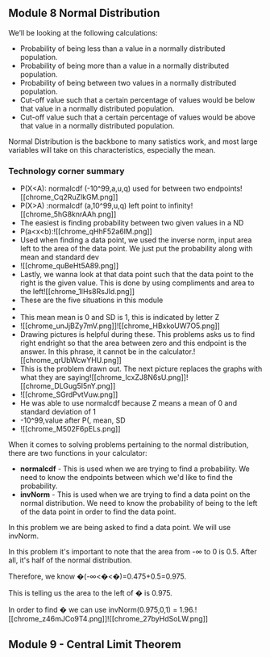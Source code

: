 
## Module 8 Normal Distribution

We’ll be looking at the following calculations:

- Probability of being less than a value in a normally distributed population.
- Probability of being more than a value in a normally distributed population.
- Probability of being between two values in a normally distributed population.
- Cut-off value such that a certain percentage of values would be below that value in a normally distributed population.
- Cut-off value such that a certain percentage of values would be above that value in a normally distributed population.

Normal Distribution is the backbone to many satistics work, and most large variables will take on this characteristics, especially the mean.

### Technology corner summary
- P(X<A): normalcdf (-10^99,a,u,q)  used for between two endpoints![[chrome_Cq2RuZlkGM.png]]
- P(X>A) :normalcdf (a,10^99,u,q) left point to infinity![[chrome_5hG8knrAAh.png]]
- The easiest is finding probability between two given values in a ND
- P(a<x<b):![[chrome_qHhF52a6IM.png]]
- Used when finding a data point, we used the inverse norm, input area left to the area of the data point. We just put the probability along with mean and standard dev
- ![[chrome_quBeHt5A89.png]]
- Lastly, we wanna look at that data point such that the data point to the right is the given value. This is done by using compliments and area to the left![[chrome_1lHs8RsJld.png]]
- These are the five situations in this module
- 
- This mean mean is 0 and SD is 1, this is indicated by letter Z
- ![[chrome_unJjBZy7mV.png]]![[chrome_HBxkoUW7O5.png]]
- Drawing pictures is helpful during these. This problems asks us to find right endright so that the area between zero and this endpoint is the answer. In this phrase, it cannot be in the calculator.![[chrome_qrUbWcwYHU.png]]
- This is the problem drawn out.  The next picture replaces the graphs with what they are saying![[chrome_IcxZJ8N6sU.png]]![[chrome_DLGug5I5nY.png]]
- ![[chrome_SGrdPvtVuw.png]]
- He was able to use normalcdf because Z means a mean of 0 and standard deviation of 1
- -10^99,value after  P(, mean, SD
- ![[chrome_M502F6pELs.png]]

When it comes to solving problems pertaining to the normal distribution, there are two functions in your calculator:

- **normalcdf** - This is used when we are trying to find a probability. We need to know the endpoints between which we'd like to find the probability.
- **invNorm** - This is used when we are trying to find a data point on the normal distribution. We need to know the probability of being to the left of the data point in order to find the data point.

In this problem we are being asked to find a data point. We will use invNorm.  
  
In this problem it's important to note that the area from -∞ to 0 is 0.5. After all, it's half of the normal distribution.  
  
Therefore, we know �(-∞<�<�)=0.475+0.5=0.975.  
  
This is telling us the area to the left of � is 0.975.  
  
In order to find � we can use invNorm(0.975,0,1) = 1.96.![[chrome_z46mJCo9T4.png]]![[chrome_27byHdSoLW.png]]

## Module 9 - Central Limit Theorem

